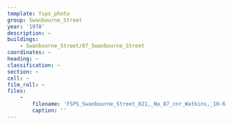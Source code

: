 ```yaml
---
template: fsps_photo
group: Swanbourne_Street
year: '1978'
description: ~
buildings:
    - Swanbourne_Street/87_Swanbourne_Street
coordinates: ~
heading: ~
classification: ~
section: ~
cell: ~
film_roll: ~
files:
    -
        filename: 'FSPS_Swanbourne_Street_021,_No_87_cnr_Watkins,_10-6-B,_1978.png'
        caption: ''
---
```

